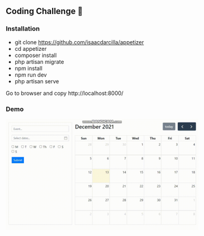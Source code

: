 ## Coding Challenge 🚀

### Installation

* git clone https://github.com/isaacdarcilla/appetizer
* cd appetizer
* composer install
* php artisan migrate
* npm install
* npm run dev
* php artisan serve

Go to browser and copy http://localhost:8000/

### Demo

![DEMO](https://github.com/isaacdarcilla/appetizer/blob/main/bandicam%202021-12-13%2008-57-55-329.gif)
